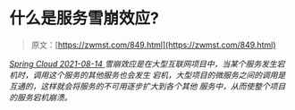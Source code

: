 <!--yml
category: 未分类
date: 0001-01-01 00:00:00
-->

# 什么是服务雪崩效应?

> 原文：[https://zwmst.com/849.html](https://zwmst.com/849.html)

   [ *Spring Cloud* ](https://zwmst.com/spring-cloud)*[ <time datetime="2021-08-14T08:24:36+08:00"> 2021-08-14 </time> ](https://zwmst.com/849.html)  雪崩效应是在大型互联网项目中，当某个服务发生宕机时，调用这个服务的其他服务也会发生 宕机，大型项目的微服务之间的调用是互通的，这样就会将服务的不可用逐步扩大到各个其他 服务中，从而使整个项目的服务宕机崩溃。*